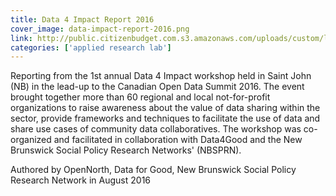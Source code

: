 ```yaml
---
title: Data 4 Impact Report 2016
cover_image: data-impact-report-2016.png
link: http://public.citizenbudget.com.s3.amazonaws.com/uploads/custom/laurence/2016.04.29.Data4ImpactWorkshopReport-Polished%202.pdf
categories: ['applied research lab']
---
```

Reporting from the 1st annual Data 4 Impact workshop held in Saint John (NB) in the lead-up to the Canadian Open Data Summit 2016. The event brought together more than 60 regional and local not-for-profit organizations to raise awareness about the value of data sharing within the sector, provide frameworks and techniques to facilitate the use of data and share use cases of community data collaboratives. The workshop was co-organized and facilitated in collaboration with Data4Good and the New Brunswick Social Policy Research Networks' (NBSPRN).

Authored by OpenNorth, Data for Good, New Brunswick Social Policy Research Network in August 2016
